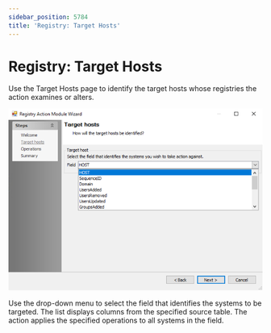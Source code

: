 ```yaml
---
sidebar_position: 5784
title: 'Registry: Target Hosts'
---
```


# Registry: Target Hosts

Use the Target Hosts page to identify the target hosts whose registries the action examines or alters.

![Registry Action Module Wizard Target hosts page](../../../../../../../static/images/AccessAnalyzer_12.0/Content/Resources/Images/EnterpriseAuditor/Admin/Action/Registry/TargetHosts.png "Registry Action Module Wizard Target hosts page")

Use the drop-down menu to select the field that identifies the systems to be targeted. The list displays columns from the specified source table. The action applies the specified operations to all systems in the field.
